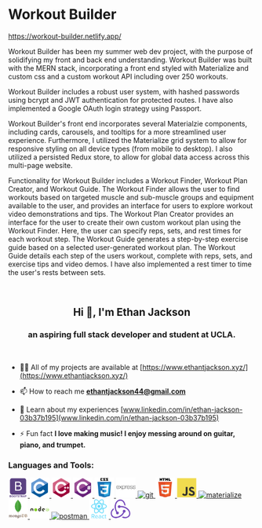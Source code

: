 # Workout Builder
https://workout-builder.netlify.app/

Workout Builder has been my summer web dev project, with the purpose of solidifying my front and back end understanding. Workout Builder was built with the MERN stack, incorporating a front end styled with Materialize and custom css and a custom workout API including over 250 workouts. 

Workout Builder includes a robust user system, with hashed passwords using bcrypt and JWT authentication for protected routes. I have also implemented a Google OAuth login strategy using Passport. 

Workout Builder's front end incorporates several Materialzie components, including cards, carousels, and tooltips for a more streamlined user experience. Furthermore, I utilized the Materialize grid system to allow for responsive styling on all device types (from mobile to desktop). I also utilized a persisted Redux store, to allow for global data access across this multi-page website.

Functionality for Workout Builder includes a Workout Finder, Workout Plan Creator, and Workout Guide. The Workout Finder allows the user to find workouts based on targeted muscle and sub-muscle groups and equipment available to the user, and provides an interface for users to explore workout video demonstrations and tips. The Workout Plan Creator provides an interface for the user to create their own custom workout plan using the Workout Finder. Here, the user can specify reps, sets, and rest times for each workout step. The Workout Guide generates a step-by-step exercise guide based on a selected user-generated workout plan. The Workout Guide details each step of the users workout, complete with reps, sets, and exercise tips and video demos. I have also implemented a rest timer to time the user's rests between sets.


<br />
<h2 align="center">Hi 👋, I'm Ethan Jackson</h2>
<h3 align="center">an aspiring full stack developer and student at UCLA.</h3>
<br />

- 👨‍💻 All of my projects are available at [https://www.ethantjackson.xyz/](https://www.ethantjackson.xyz/)

- 📫 How to reach me **ethantjackson44@gmail.com**

- 📄 Learn about my experiences [www.linkedin.com/in/ethan-jackson-03b37b195](www.linkedin.com/in/ethan-jackson-03b37b195)

- ⚡ Fun fact **I love making music! I enjoy messing around on guitar, piano, and trumpet.**


<h3 align="left">Languages and Tools:</h3>
<p align="left"> <a href="https://getbootstrap.com" target="_blank"> <img src="https://raw.githubusercontent.com/devicons/devicon/master/icons/bootstrap/bootstrap-plain-wordmark.svg" alt="bootstrap" width="40" height="40"/> </a> <a href="https://www.cprogramming.com/" target="_blank"> <img src="https://raw.githubusercontent.com/devicons/devicon/master/icons/c/c-original.svg" alt="c" width="40" height="40"/> </a> <a href="https://www.w3schools.com/cpp/" target="_blank"> <img src="https://raw.githubusercontent.com/devicons/devicon/master/icons/cplusplus/cplusplus-original.svg" alt="cplusplus" width="40" height="40"/> </a> <a href="https://www.w3schools.com/cs/" target="_blank"> <img src="https://raw.githubusercontent.com/devicons/devicon/master/icons/csharp/csharp-original.svg" alt="csharp" width="40" height="40"/> </a> <a href="https://www.w3schools.com/css/" target="_blank"> <img src="https://raw.githubusercontent.com/devicons/devicon/master/icons/css3/css3-original-wordmark.svg" alt="css3" width="40" height="40"/> </a> <a href="https://expressjs.com" target="_blank"> <img src="https://raw.githubusercontent.com/devicons/devicon/master/icons/express/express-original-wordmark.svg" alt="express" width="40" height="40"/> </a> <a href="https://git-scm.com/" target="_blank"> <img src="https://www.vectorlogo.zone/logos/git-scm/git-scm-icon.svg" alt="git" width="40" height="40"/> </a> <a href="https://www.w3.org/html/" target="_blank"> <img src="https://raw.githubusercontent.com/devicons/devicon/master/icons/html5/html5-original-wordmark.svg" alt="html5" width="40" height="40"/> </a> <a href="https://developer.mozilla.org/en-US/docs/Web/JavaScript" target="_blank"> <img src="https://raw.githubusercontent.com/devicons/devicon/master/icons/javascript/javascript-original.svg" alt="javascript" width="40" height="40"/> </a> <a href="https://materializecss.com/" target="_blank"> <img src="https://raw.githubusercontent.com/prplx/svg-logos/5585531d45d294869c4eaab4d7cf2e9c167710a9/svg/materialize.svg" alt="materialize" width="40" height="40"/> </a> <a href="https://www.mongodb.com/" target="_blank"> <img src="https://raw.githubusercontent.com/devicons/devicon/master/icons/mongodb/mongodb-original-wordmark.svg" alt="mongodb" width="40" height="40"/> </a> <a href="https://nodejs.org" target="_blank"> <img src="https://raw.githubusercontent.com/devicons/devicon/master/icons/nodejs/nodejs-original-wordmark.svg" alt="nodejs" width="40" height="40"/> </a> <a href="https://postman.com" target="_blank"> <img src="https://www.vectorlogo.zone/logos/getpostman/getpostman-icon.svg" alt="postman" width="40" height="40"/> </a> <a href="https://reactjs.org/" target="_blank"> <img src="https://raw.githubusercontent.com/devicons/devicon/master/icons/react/react-original-wordmark.svg" alt="react" width="40" height="40"/> </a> <a href="https://redux.js.org" target="_blank"> <img src="https://raw.githubusercontent.com/devicons/devicon/master/icons/redux/redux-original.svg" alt="redux" width="40" height="40"/> </a> </p>
